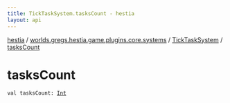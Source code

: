 ```yaml
---
title: TickTaskSystem.tasksCount - hestia
layout: api
---
```


<div class='api-docs-breadcrumbs'><a href="../../index.html">hestia</a> / <a href="../index.html">worlds.gregs.hestia.game.plugins.core.systems</a> / <a href="index.html">TickTaskSystem</a> / <a href="./tasks-count.html">tasksCount</a></div>

# tasksCount

<div class="signature"><code><span class="keyword">val </span><span class="identifier">tasksCount</span><span class="symbol">: </span><a href="https://kotlinlang.org/api/latest/jvm/stdlib/kotlin/-int/index.html"><span class="identifier">Int</span></a></code></div>
